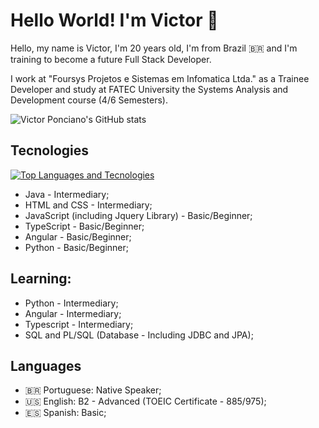# Hello World! I'm Victor 👋

Hello, my name is Victor, I'm 20 years old, I'm from Brazil 🇧🇷 and I'm training to become a future Full Stack Developer.

I work at "Foursys Projetos e Sistemas em Infomatica Ltda." as a Trainee Developer and study at FATEC University the Systems Analysis and Development course (4/6 Semesters).

![Victor Ponciano's GitHub stats](https://github-readme-stats.vercel.app/api?username=VictorPonciano1&theme=dark&show_icons=true&count_private=true&hide=issues,contribs)

## Tecnologies
[![Top Languages and Tecnologies](https://github-readme-stats.vercel.app/api/top-langs/?username=VictorPonciano1&theme=dark&count_private=true&langs_count=10)](https://github.com/VictorPonciano1/github-readme-stats)
+ Java - Intermediary;
+ HTML and CSS - Intermediary;
+ JavaScript (including Jquery Library) - Basic/Beginner;
+ TypeScript - Basic/Beginner;
+ Angular - Basic/Beginner;
+ Python - Basic/Beginner;

## Learning:

+ Python - Intermediary;
+ Angular - Intermediary;
+ Typescript - Intermediary;
+ SQL and PL/SQL (Database - Including JDBC and JPA);

## Languages

+ :brazil: Portuguese: Native Speaker;
+ :us: English: B2 - Advanced (TOEIC Certificate - 885/975);
+ :es: Spanish: Basic;
